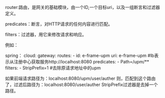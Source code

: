 
router:路由，是网关的基础模块，由一个ID,一个目标uri，以及一组断言和过滤器定义。

predicates：断言，对HTTP请求的任何内容进行匹配。

filters：过滤器，用它来修改请求和响应。

例如：

spring： 
  cloud: 
    gateway: 
      routes:
        - id: e-frame-upm
          uri: e-frame-upm #lb表示从注册中心获取服务http://localhost:8080
	  predicates:
	    - Path=/upm/**
	  filters:
	    - StripPrefix=1  #去除原请求地址中的upm

如果前端请求路径为：localhost:8080/upm/user/auther
则，匹配到这个路由了，过滤后路径为：localhost:8080/user/auther
StripPrefix过滤器是去掉一个路径。